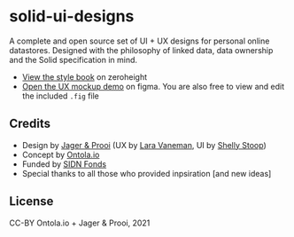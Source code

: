# solid-ui-designs

A complete and open source set of UI + UX designs for personal online datastores.
Designed with the philosophy of linked data, data ownership and the Solid specification in mind.

- [View the style book](https://zeroheight.com/756e7c07f/p/919ed8-solid-ui-kit) on zeroheight
- [Open the UX mockup demo](https://www.figma.com/proto/wkc2XEA6Lddai8n4PUU83C/Solidstarter-Prototype?page-id=327%3A0&node-id=335%3A32985&viewport=289%2C241%2C0.04754795879125595&scaling=scale-down) on figma. You are also free to view and edit the included `.fig` file

## Credits

- Design by [Jager & Prooi](https://jagerenprooi.nl/) (UX by [Lara Vaneman](https://www.linkedin.com/in/laravaneman/), UI by [Shelly Stoop](https://www.linkedin.com/in/shellystoop/))
- Concept by [Ontola.io](https://ontola.io/)
- Funded by [SIDN Fonds](https://www.sidnfonds.nl/nieuws/open-call-techneut-zoekt-ontwerper)
- Special thanks to all those who provided inpsiration [and new ideas]

## License

CC-BY Ontola.io + Jager & Prooi, 2021

